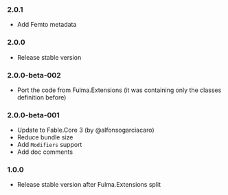 ### 2.0.1

* Add Femto metadata

### 2.0.0

* Release stable version

### 2.0.0-beta-002

* Port the code from Fulma.Extensions (it was containing only the classes definition before)

### 2.0.0-beta-001

* Update to Fable.Core 3 (by @alfonsogarciacaro)
* Reduce bundle size
* Add `Modifiers` support
* Add doc comments

### 1.0.0

* Release stable version after Fulma.Extensions split
